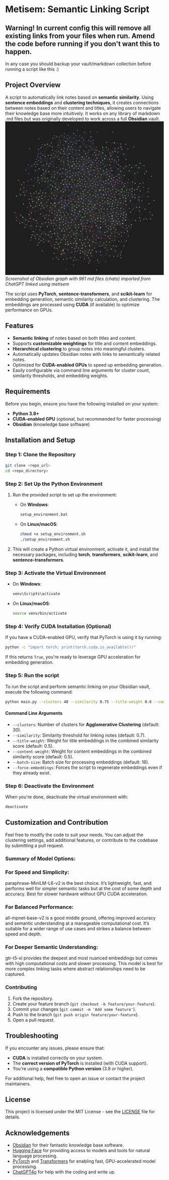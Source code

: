 # Metisem:  Semantic Linking Script

## Warning! In current config this will remove all existing links from your files when run. Amend the code before running if you don't want this to happen.
In any case you should backup your vault/markdown collection before running a script like this :)


## Project Overview

A script to automatically link notes based on **semantic similarity**. Using **sentence embeddings** and **clustering techniques**, it creates connections between notes based on their content and titles, allowing users to navigate their knowledge base more intuitively. It works on any library of markdown .md files but was originally developed to work across a full **Obsidian** vault.
![a knowledge graph of 961 linked notes, chats imported from ChatGPT](./metisem.png)
<em>Screenshot of Obsidian graph with 961 md files (chats) imported from ChatGPT linked using metisem </em>


The script uses **PyTorch**, **sentence-transformers**, and **scikit-learn** for embedding generation, semantic similarity calculation, and clustering. The embeddings are processed using **CUDA** (if available) to optimize performance on GPUs.

## Features

- **Semantic linking** of notes based on both titles and content.
- Supports **customizable weightings** for title and content embeddings.
- **Hierarchical clustering** to group notes into meaningful clusters.
- Automatically updates Obsidian notes with links to semantically related notes.
- Optimized for **CUDA-enabled GPUs** to speed up embedding generation.
- Easily configurable via command line arguments for cluster count, similarity thresholds, and embedding weights.

## Requirements

Before you begin, ensure you have the following installed on your system:

- **Python 3.8+**
- **CUDA-enabled GPU** (optional, but recommended for faster processing)
- **Obsidian** (knowledge base software)

## Installation and Setup

### Step 1: Clone the Repository

```bash
git clone <repo_url>
cd <repo_directory>
```

### Step 2: Set Up the Python Environment

1. Run the provided script to set up the environment:
   - On **Windows**:
     ```bash
     setup_environment.bat
     ```
   - On **Linux/macOS**:
     ```bash
     chmod +x setup_environment.sh
     ./setup_environment.sh
     ```

2. This will create a Python virtual environment, activate it, and install the necessary packages, including **torch**, **transformers**, **scikit-learn**, and **sentence-transformers**.

### Step 3: Activate the Virtual Environment

- On **Windows**:
  ```bash
  venv\Scripts\activate
  ```
- On **Linux/macOS**:
  ```bash
  source venv/bin/activate
  ```

### Step 4: Verify CUDA Installation (Optional)

If you have a CUDA-enabled GPU, verify that PyTorch is using it by running:

```bash
python -c "import torch; print(torch.cuda.is_available())"
```

If this returns `True`, you're ready to leverage GPU acceleration for embedding generation.

### Step 5: Run the script

To run the script and perform semantic linking on your Obsidian vault, execute the following command:

```bash
python main.py --clusters 40 --similarity 0.75 --title-weight 0.6 --content-weight 0.4 --batch-size 16 --force-embeddings
```

#### Command Line Arguments

- `--clusters`: Number of clusters for **Agglomerative Clustering** (default: 30).
- `--similarity`: Similarity threshold for linking notes (default: 0.7).
- `--title-weight`: Weight for title embeddings in the combined similarity score (default: 0.5).
- `--content-weight`: Weight for content embeddings in the combined similarity score (default: 0.5).
- `--batch-size`: Batch size for processing embeddings (default: 16).
- `--force-embeddings`: Forces the script to regenerate embeddings even if they already exist.

### Step 6: Deactivate the Environment

When you're done, deactivate the virtual environment with:

```bash
deactivate
```

## Customization and Contribution

Feel free to modify the code to suit your needs. You can adjust the clustering settings, add additional features, or contribute to the codebase by submitting a pull request.

### Summary of Model Options:
### For Speed and Simplicity:
paraphrase-MiniLM-L6-v2 is the best choice. It’s lightweight, fast, and performs well for simpler semantic tasks but at the cost of some depth and accuracy. Best for slower hardware without GPU CUDA acceleration.

### For Balanced Performance:
all-mpnet-base-v2 is a good middle ground, offering improved accuracy and semantic understanding at a manageable computational cost. It’s suitable for a wider range of use cases and strikes a balance between speed and depth.

### For Deeper Semantic Understanding:
gtr-t5-xl provides the deepest and most nuanced embeddings but comes with high computational costs and slower processing. This model is best for more complex linking tasks where abstract relationships need to be captured.

### Contributing

1. Fork the repository.
2. Create your feature branch (`git checkout -b feature/your-feature`).
3. Commit your changes (`git commit -m 'Add some feature'`).
4. Push to the branch (`git push origin feature/your-feature`).
5. Open a pull request.

## Troubleshooting

If you encounter any issues, please ensure that:

- **CUDA** is installed correctly on your system.
- The **correct version of PyTorch** is installed (with CUDA support).
- You're using a **compatible Python version** (3.8 or higher).

For additional help, feel free to open an issue or contact the project maintainers.

## License

This project is licensed under the MIT License - see the [LICENSE](LICENSE) file for details.

## Acknowledgements

- [Obsidian](https://obsidian.md) for their fantastic knowledge base software.
- [Hugging Face](https://huggingface.co) for providing access to models and tools for natural language processing.
- [PyTorch](https://pytorch.org) and [Transformers](https://huggingface.co/transformers/) for enabling fast, GPU-accelerated model processing.
- [ChatGPT4o](https://chatgpt.com) for help with the coding and write up.
